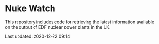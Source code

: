 # Nuke Watch

This repository includes code for retrieving the latest information available on the output of EDF nuclear power plants in the UK.

Last updated: 2020-12-22 09:14